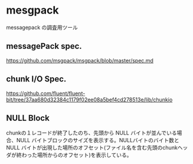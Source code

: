 # mesgpack

messagepack の調査用ツール

## messagePack spec.

https://github.com/msgpack/msgpack/blob/master/spec.md

## chunk I/O Spec.

https://github.com/fluent/fluent-bit/tree/37aa680d32384c1179f02ee08a5bef4cd278513e/lib/chunkio

## NULL Block
chunkの１レコードが終了したのち、先頭から NULL バイトが並んでいる場合、NULL バイトブロックのサイズを表示する。NULLバイトのバイト数とNULL バイトが出現した場所のオフセット(ファイル名を含む先頭のchunkヘッダが終わった場所からのオフセット)を表示している。
